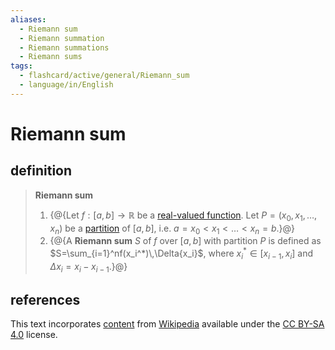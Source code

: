 ```yaml
---
aliases:
  - Riemann sum
  - Riemann summation
  - Riemann summations
  - Riemann sums
tags:
  - flashcard/active/general/Riemann_sum
  - language/in/English
---
```


# Riemann sum

## definition

> __Riemann sum__
>
> 1. {@{Let $f:[a,b]\to\mathbb{R}$ be a [real-valued function](real-valued%20function.md). Let $P=(x_0,x_1,\ldots,x_n)$ be a [partition](partition%20of%20an%20interval.md) of $[a,b]$, i.e. $a=x_0<x_1<\ldots<x_n=b$.}@}
> 2. {@{A __Riemann sum__ $S$ of $f$ over $[a,b]$ with partition $P$ is defined as $S=\sum_{i=1}^nf(x_i^*)\,\Delta{x_i}$, where $x_i^*\in[x_{i-1},x_i]$ and $\Delta{x_i}=x_i-x_{i-1}$.}@} <!--SR:!2026-09-18,644,270!2025-04-03,292,250-->

## references

This text incorporates [content](https://en.wikipedia.org/wiki/Riemann_sum) from [Wikipedia](Wikipedia.md) available under the [CC BY-SA 4.0](https://creativecommons.org/licenses/by-sa/4.0/) license.
